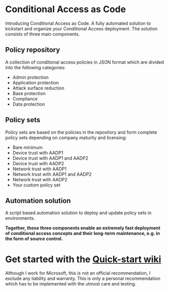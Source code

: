 # Conditional Access as Code

Introducing Conditional Access as Code. A fully automated solution to kickstart and organize your Conditional Access deployment. The solution consists of three main components.

## Policy repository
A collection of conditional access policies in JSON format which are divided into the following categories:
* Admin protection
* Application protection
* Attack surface reduction
* Base protection
* Compliance
* Data protection

## Policy sets
Policy sets are based on the policies in the repository and form complete policy sets depending on company maturity and licensing:
* Bare minimum
* Device trust with AADP1
* Device trust with AADP1 and AADP2
* Device trust with AADP2
* Network trust with AADP1
* Network trust with AADP1 and AADP2
* Network trust with AADP2
* Your custom policy set

## Automation solution
A script based automation solution to deploy and update policy sets in environments.

**Together, these three components enable an extremely fast deployment of conditional access concepts and their long-term maintenance, e.g. in the form of source control.**

# Get started with the [Quick-start wiki](https://github.com/AlexFilipin/ConditionalAccess/wiki#quick-start)

Although I work for Microsoft, this is not an official recommendation, I exclude any liability and warranty. This is only a personal recommendation which has to be implemented with the utmost care and testing.
